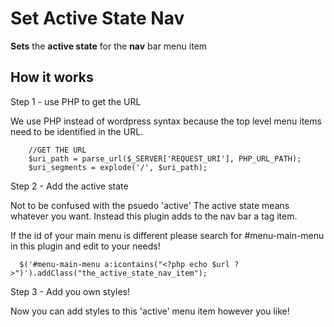 # Set Active State Nav

**Sets** the **active state** for the **nav** bar menu item

## How it works

Step 1 - use PHP to get the URL

We use PHP instead of wordpress syntax because the top level menu
items need to be identified in the URL.

```
    //GET THE URL
    $uri_path = parse_url($_SERVER['REQUEST_URI'], PHP_URL_PATH);
    $uri_segments = explode('/', $uri_path);

```

Step 2 - Add the active state

Not to be confused with the psuedo 'active' 
The active state means whatever you want. Instead this plugin adds
to the nav bar a tag item.

If the id of your main menu is different please search for #menu-main-menu
in this plugin and edit to your needs!

```
  $('#menu-main-menu a:icontains("<?php echo $url ?>")').addClass("the_active_state_nav_item");
```

Step 3 - Add you own styles!

Now you can add styles to this 'active' menu item however you like!





